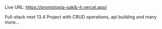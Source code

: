 Live URL: https://promptopia-sakib-h.vercel.app/

Full-stack next 13.4 Project with CRUD operations, api building and many more...
